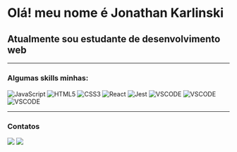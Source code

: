 # Olá! meu nome é Jonathan Karlinski
## Atualmente sou estudante de desenvolvimento web

---

### Algumas skills minhas:

<div>
  <img align="center" alt="JavaScript" src="https://img.shields.io/badge/JavaScript-F7DF1E?style=for-the-badge&logo=javascript&logoColor=black">
  <img align="center" alt="HTML5" src="https://img.shields.io/badge/HTML5-E34F26?style=for-the-badge&logo=html5&logoColor=white">
  <img align="center" alt="CSS3" src="https://img.shields.io/badge/CSS3-1572B6?style=for-the-badge&logo=css3&logoColor=white">
  <img align="center" alt="React" src="https://img.shields.io/badge/React-20232A?style=for-the-badge&logo=react&logoColor=61DAFB">
  <img align="center" alt="Jest" src="https://img.shields.io/badge/Jest-C21325?style=for-the-badge&logo=Jest&logoColor=white">
  <img align="center" alt="VSCODE" src="https://img.shields.io/badge/VSCODE-1572B6?style=for-the-badge&logo=visualstudiocode&logoColor=white">
  <img align="center" alt="VSCODE" src="https://img.shields.io/badge/Git-E34F26?style=for-the-badge&logo=git&logoColor=white">
  <img align="center" alt="VSCODE" src="https://img.shields.io/badge/GitHub-100000?style=for-the-badge&logo=github&logoColor=white">
</div>

---

### Contatos

  <a href="https://www.linkedin.com/in/jonathankarlinski/" target="_blank"><img src="https://img.shields.io/badge/-LinkedIn-%230077B5?style=for-the-badge&logo=linkedin&logoColor=white" target="_blank"></a> 
  <a href = "mailto:jonathankarlinski57@gmail.com"><img src="https://img.shields.io/badge/Gmail-D14836?style=for-the-badge&logo=gmail&logoColor=white" target="_blank"></a>
